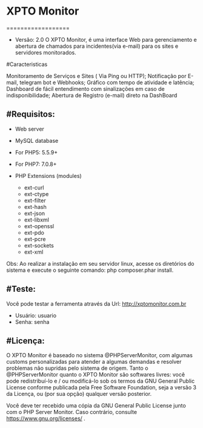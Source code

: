 # XPTO Monitor
==================
* Versão: 2.0
O XPTO Monitor, é uma interface Web para gerenciamento e abertura de chamados para incidentes(via e-mail) para os sites e servidores monitorados.

#Caracteristicas

Monitoramento de Serviços e Sites ( Via Ping ou HTTP);
Notificação por E-mail, telegram bot e Webhooks;
Gráfico com tempo de atividade e latência;
Dashboard de fácil entendimento com sinalizações em caso de indisponibilidade;
Abertura de Registro (e-mail) direto na DashBoard 

#Requisitos:
---------

* Web server
* MySQL database
* For PHP5: 5.5.9+
* For PHP7: 7.0.8+
* PHP Extensions (modules)

  * ext-curl
  * ext-ctype
  * ext-filter
  * ext-hash
  * ext-json
  * ext-libxml
  * ext-openssl
  * ext-pdo
  * ext-pcre
  * ext-sockets
  * ext-xml

Obs: Ao realizar a instalação em seu servidor linux, acesse os diretórios do sistema e execute o seguinte comando: php composer.phar install.

#Teste:
---------

Você pode testar a ferramenta através da Url: http://xptomonitor.com.br

* Usuário: usuario
* Senha: senha



#Licença:
---------


O XPTO Monitor é baseado no sistema @PHPServerMonitor, com algumas customs personalizadas para atender a algumas demandas e resolver problemas não supridas pelo sistema de origem. Tanto o @PHPServerMonitor quanto o XPTO Monitor são softwares livres: você pode redistribuí-lo e / ou modificá-lo sob os termos da GNU General Public License conforme publicada pela Free Software Foundation, seja a versão 3 da Licença, ou (por sua opção) qualquer versão posterior.

Você deve ter recebido uma cópia da GNU General Public License junto com o PHP Server Monitor. Caso contrário, consulte https://www.gnu.org/licenses/ .
